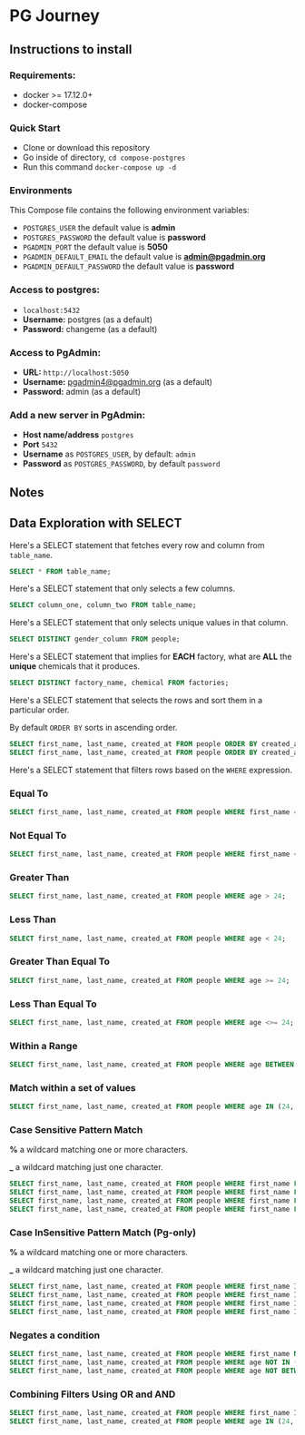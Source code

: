 # PG Journey

## Instructions to install

### Requirements:

* docker >= 17.12.0+
* docker-compose

### Quick Start

* Clone or download this repository
* Go inside of directory,  `cd compose-postgres`
* Run this command `docker-compose up -d`


### Environments

This Compose file contains the following environment variables:

* `POSTGRES_USER` the default value is **admin**
* `POSTGRES_PASSWORD` the default value is **password**
* `PGADMIN_PORT` the default value is **5050**
* `PGADMIN_DEFAULT_EMAIL` the default value is **admin@pgadmin.org**
* `PGADMIN_DEFAULT_PASSWORD` the default value is **password**

### Access to postgres: 

* `localhost:5432`
* **Username:** postgres (as a default)
* **Password:** changeme (as a default)

### Access to PgAdmin: 

* **URL:** `http://localhost:5050`
* **Username:** pgadmin4@pgadmin.org (as a default)
* **Password:** admin (as a default)

### Add a new server in PgAdmin:

* **Host name/address** `postgres`
* **Port** `5432`
* **Username** as `POSTGRES_USER`, by default: `admin`
* **Password** as `POSTGRES_PASSWORD`, by default `password`

## Notes

## Data Exploration with SELECT

Here's a SELECT statement that fetches every row and column from `table_name`.

```sql
SELECT * FROM table_name;
```

Here's a SELECT statement that only selects a few columns.

```sql
SELECT column_one, column_two FROM table_name;
```

Here's a SELECT statement that only selects unique values in that column.

```sql
SELECT DISTINCT gender_column FROM people;
```

Here's a SELECT statement that implies for **EACH** factory, what are **ALL** the **unique** chemicals that it produces.

```sql
SELECT DISTINCT factory_name, chemical FROM factories;
```

Here's a SELECT statement that selects the rows and sort them in a particular order.

By default `ORDER BY` sorts in ascending order.

```sql
SELECT first_name, last_name, created_at FROM people ORDER BY created_at DESC;
SELECT first_name, last_name, created_at FROM people ORDER BY created_at ASC;
```

Here's a SELECT statement that filters rows based on the `WHERE` expression.

### Equal To

```sql
SELECT first_name, last_name, created_at FROM people WHERE first_name = 'Tushar';
```

### Not Equal To

```sql
SELECT first_name, last_name, created_at FROM people WHERE first_name <> 'Tushar';
```

### Greater Than

```sql
SELECT first_name, last_name, created_at FROM people WHERE age > 24;
```

### Less Than

```sql
SELECT first_name, last_name, created_at FROM people WHERE age < 24;
```

### Greater Than Equal To

```sql
SELECT first_name, last_name, created_at FROM people WHERE age >= 24;
```

### Less Than Equal To

```sql
SELECT first_name, last_name, created_at FROM people WHERE age <>= 24;
```

### Within a Range

```sql
SELECT first_name, last_name, created_at FROM people WHERE age BETWEEN 24 and 30;
```

### Match within a set of values

```sql
SELECT first_name, last_name, created_at FROM people WHERE age IN (24, 36, 48)
```

### Case Sensitive Pattern Match

**%** a wildcard matching one or more characters.

**_** a wildcard matching just one character.

```sql
SELECT first_name, last_name, created_at FROM people WHERE first_name LIKE 'Sam%';
SELECT first_name, last_name, created_at FROM people WHERE first_name LIKE 'S_m';
SELECT first_name, last_name, created_at FROM people WHERE first_name LIKE '%ohn%';
SELECT first_name, last_name, created_at FROM people WHERE first_name LIKE 'ba_er';
```

### Case InSensitive Pattern Match (Pg-only)

**%** a wildcard matching one or more characters.

**_** a wildcard matching just one character.

```sql
SELECT first_name, last_name, created_at FROM people WHERE first_name ILIKE 'Sam%';
SELECT first_name, last_name, created_at FROM people WHERE first_name ILIKE 'S_m';
SELECT first_name, last_name, created_at FROM people WHERE first_name ILIKE '%ohn%';
SELECT first_name, last_name, created_at FROM people WHERE first_name ILIKE 'ba_er';
```

### Negates a condition

```sql
SELECT first_name, last_name, created_at FROM people WHERE first_name NOT ILIKE 'Sam%';
SELECT first_name, last_name, created_at FROM people WHERE age NOT IN (24, 36, 48)
SELECT first_name, last_name, created_at FROM people WHERE age NOT BETWEEN 24 and 30;
```

### Combining Filters Using OR and AND

```sql
SELECT first_name, last_name, created_at FROM people WHERE first_name ILIKE 'Sam%' AND age IN (24, 36, 48);
SELECT first_name, last_name, created_at FROM people WHERE age IN (24, 36, 48) OR (first_name = 'Tushar' AND age < 24);
```
